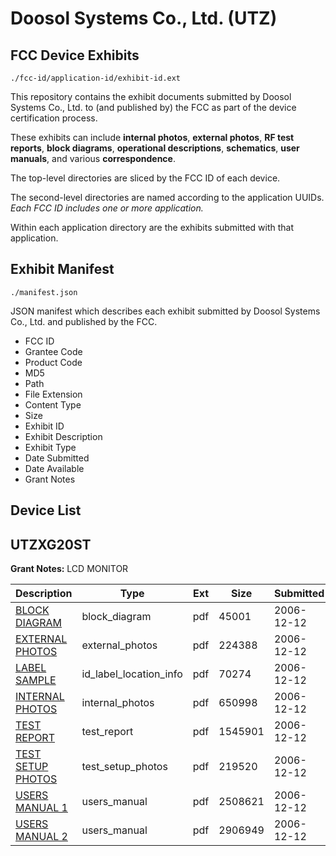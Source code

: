 # Doosol Systems Co., Ltd. (UTZ)
## FCC Device Exhibits

```
./fcc-id/application-id/exhibit-id.ext
```

This repository contains the exhibit documents submitted by Doosol Systems Co., Ltd. to (and published by) the FCC as part of the device certification process.

These exhibits can include **internal photos**, **external photos**, **RF test reports**, **block diagrams**, **operational descriptions**, **schematics**, **user manuals**, and various **correspondence**.

The top-level directories are sliced by the FCC ID of each device.

The second-level directories are named according to the application UUIDs. *Each FCC ID includes one or more application.*

Within each application directory are the exhibits submitted with that application. 

## Exhibit Manifest

```
./manifest.json
```

JSON manifest which describes each exhibit submitted by Doosol Systems Co., Ltd. and published by the FCC.

- FCC ID
- Grantee Code
- Product Code
- MD5
- Path
- File Extension
- Content Type
- Size
- Exhibit ID
- Exhibit Description
- Exhibit Type
- Date Submitted
- Date Available
- Grant Notes

## Device List
## UTZXG20ST
**Grant Notes:** LCD MONITOR

| Description | Type | Ext | Size | Submitted | Available |
| ----------- | ---- | --- | ---- | --------- | --------- |
| [BLOCK DIAGRAM](UTZXG20ST/d6a6797e6fe468385f708a93f90aae45/737530.pdf) | block_diagram | pdf | 45001 | 2006-12-12 | 2006-12-12 |
| [EXTERNAL PHOTOS](UTZXG20ST/d6a6797e6fe468385f708a93f90aae45/737525.pdf) | external_photos | pdf | 224388 | 2006-12-12 | 2006-12-12 |
| [LABEL SAMPLE](UTZXG20ST/d6a6797e6fe468385f708a93f90aae45/737527.pdf) | id_label_location_info | pdf | 70274 | 2006-12-12 | 2006-12-12 |
| [INTERNAL PHOTOS](UTZXG20ST/d6a6797e6fe468385f708a93f90aae45/737526.pdf) | internal_photos | pdf | 650998 | 2006-12-12 | 2006-12-12 |
| [TEST REPORT](UTZXG20ST/d6a6797e6fe468385f708a93f90aae45/737529.pdf) | test_report | pdf | 1545901 | 2006-12-12 | 2006-12-12 |
| [TEST SETUP PHOTOS](UTZXG20ST/d6a6797e6fe468385f708a93f90aae45/737528.pdf) | test_setup_photos | pdf | 219520 | 2006-12-12 | 2006-12-12 |
| [USERS MANUAL 1](UTZXG20ST/d6a6797e6fe468385f708a93f90aae45/737532.pdf) | users_manual | pdf | 2508621 | 2006-12-12 | 2006-12-12 |
| [USERS MANUAL 2](UTZXG20ST/d6a6797e6fe468385f708a93f90aae45/737533.pdf) | users_manual | pdf | 2906949 | 2006-12-12 | 2006-12-12 |
